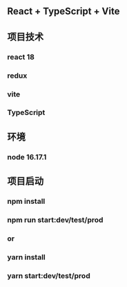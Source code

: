 
## React + TypeScript + Vite
## 项目技术
### react 18
### redux 
### vite
### TypeScript

## 环境
### node 16.17.1

## 项目启动
### npm install 
### npm run start:dev/test/prod
### or
### yarn install
### yarn start:dev/test/prod




